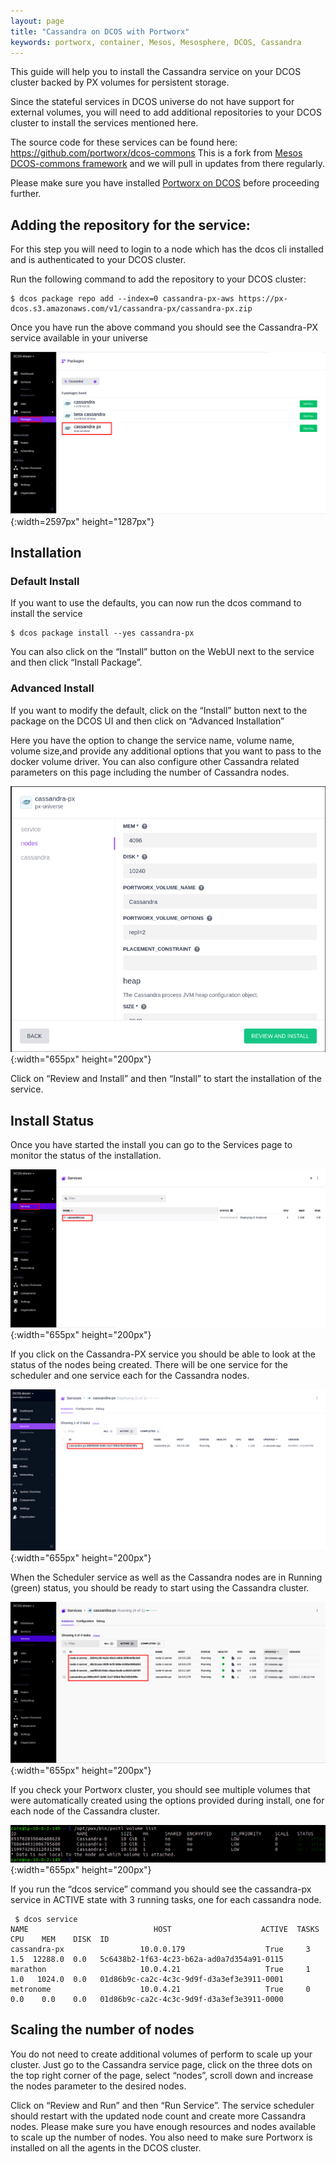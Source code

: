 ```yaml
---
layout: page
title: "Cassandra on DCOS with Portworx"
keywords: portworx, container, Mesos, Mesosphere, DCOS, Cassandra
---
```


This guide will help you to install the Cassandra service on your DCOS cluster backed by PX volumes for persistent storage.

Since the stateful services in DCOS universe do not have support for external volumes, you will need to add additional
repositories to your DCOS cluster to install the services mentioned here. 

The source code for these services can be found here: https://github.com/portworx/dcos-commons
This is a fork from [Mesos DCOS-commons framework](https://github.com/mesosphere/dcos-commons) and we will pull in updates from there regularly.

Please make sure you have installed [Portworx on DCOS](run-with-mesosphere.md) before proceeding further.

## Adding the repository for the service:

For this step you will need to login to a node which has the dcos cli installed and is authenticated to your DCOS cluster.

Run the following command to add the repository to your DCOS cluster:

```
$ dcos package repo add --index=0 cassandra-px-aws https://px-dcos.s3.amazonaws.com/v1/cassandra-px/cassandra-px.zip
```

Once you have run the above command you should see the Cassandra-PX service available in your universe

![Cassandra-PX in DCOS Universe](/images/dcos-cassandra-px-universe.png){:width=2597px" height="1287px"}

## Installation
### Default Install
If you want to use the defaults, you can now run the dcos command to install the service
```
$ dcos package install --yes cassandra-px
```
You can also click on the  “Install” button on the WebUI next to the service and then click “Install Package”.

### Advanced Install
If you want to modify the default, click on the “Install” button next to the package on the DCOS UI and then click on
“Advanced Installation”

Here you have the option to change the service name, volume name, volume size,and provide any additional options that you
want to pass to the docker volume driver. You can also configure other Cassandra related parameters on this page including
the number of Cassandra nodes.

![Cassandra-PX install options](/images/dcos-cassandra-px-install-options.png){:width="655px" height="200px"}

Click on “Review and Install” and then “Install” to start the installation of the service.

## Install Status
Once you have started the install you can go to the Services page to monitor the status of the installation.

![Cassandra-PX on services page](/images/dcos-cassandra-px-service.png){:width="655px" height="200px"}

If you click on the Cassandra-PX service you should be able to look at the status of the nodes being created. There will be
one service for the scheduler and one service each for the Cassandra nodes. 

![Cassandra-PX install started](/images/dcos-cassandra-px-started-install.png){:width="655px" height="200px"}

When the Scheduler service as well as the
Cassandra nodes are in Running (green) status, you should be ready to start using the Cassandra cluster.

![Cassandra-PX install finished](/images/dcos-cassandra-px-finished-install.png){:width="655px" height="200px"}

If you check your Portworx cluster, you should see multiple volumes that were automatically created using the options 
provided during install, one for each node of the Cassandra cluster.

![Cassandra-PX volumes](/images/dcos-cassandra-px-volume-list.png){:width="655px" height="200px"}

If you run the “dcos service” command you should see the cassandra-px service in ACTIVE state with 3 running tasks, one for each cassandra node.

```
 $ dcos service           
NAME                            HOST                    ACTIVE  TASKS  CPU    MEM    DISK  ID                                         
cassandra-px                 10.0.0.179                  True     3    1.5  12288.0  0.0   5c6438b2-1f63-4c23-b62a-ad0a7d354a91-0115  
marathon                     10.0.4.21                   True     1    1.0   1024.0  0.0   01d86b9c-ca2c-4c3c-9d9f-d3a3ef3e3911-0001  
metronome                    10.0.4.21                   True     0    0.0    0.0    0.0   01d86b9c-ca2c-4c3c-9d9f-d3a3ef3e3911-0000 
```

## Scaling the number of nodes
You do not need to create additional volumes of perform to scale up your cluster. 
Just go to the Cassandra service page, click on the three dots on the top right corner of the page, select “nodes”, scroll
down and increase the nodes parameter to the desired nodes.

Click on “Review and Run” and then “Run Service”. The service scheduler should restart with the updated node count and
create more Cassandra nodes. Please make sure you have enough resources and nodes available to scale up the number of nodes.
You also need to make sure Portworx is installed on all the agents in the DCOS cluster.
